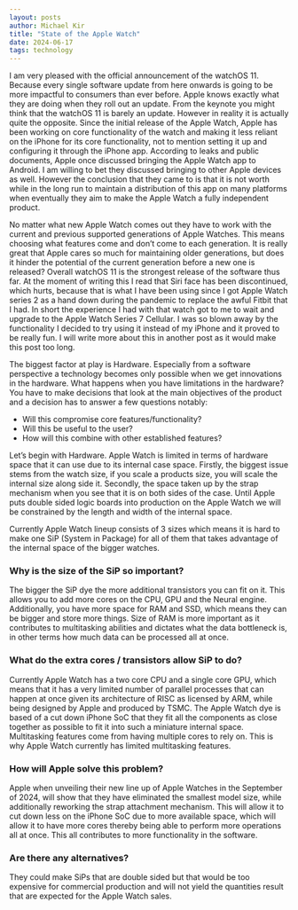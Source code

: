 ```yaml
---
layout: posts
author: Michael Kir
title: "State of the Apple Watch"
date: 2024-06-17
tags: technology
---
```

I am very pleased with the official announcement of the watchOS 11. Because every single software update from here onwards is going to be more impactful to consumers than ever before. Apple knows exactly what they are doing when they roll out an update. From the keynote you might think that the watchOS 11 is barely an update. However in reality it is actually quite the opposite. Since the initial release of the Apple Watch, Apple has been working on core functionality of the watch and making it less reliant on the iPhone for its core functionality, not to mention setting it up and configuring it through the iPhone app. According to leaks and public documents, Apple once discussed bringing the Apple Watch app to Android. I am willing to bet they discussed bringing to other Apple devices as well. However the conclusion that they came to is that it is not worth while in the long run to maintain a distribution of this app on many platforms when eventually they aim to make the Apple Watch a fully independent product. 

No matter what new Apple Watch comes out they have to work with the current and previous supported generations of Apple Watches. This means choosing what features come and don’t come to each generation. It is really great that Apple cares so much for maintaining older generations, but does it hinder the potential of the current generation before a new one is released? Overall watchOS 11 is the strongest release of the software thus far. At the moment of writing this I read that Siri face has been discontinued, which hurts, because that is what I have been using since I got Apple Watch series 2 as a hand down during the pandemic to replace the awful Fitbit that I had. In short the experience I had with that watch got to me to wait and upgrade to the Apple Watch Series 7 Cellular. I was so blown away by the functionality I decided to try using it instead of my iPhone and it proved to be really fun. I will write more about this in another post as it would make this post too long.

The biggest factor at play is Hardware.
Especially from a software perspective a technology becomes only possible when we get innovations in the hardware. What happens when you have limitations in the hardware? You have to make decisions that look at the main objectives of the product and a decision has to answer a few questions notably:
- Will this compromise core features/functionality?
- Will this be useful to the user?
- How will this combine with other established features?

Let’s begin with Hardware. Apple Watch is limited in terms of hardware space that it can use due to its internal case space. Firstly, the biggest issue stems from the watch size, if you scale a products size, you will scale the internal size along side it. Secondly, the space taken up by the strap mechanism when you see that it is on both sides of the case. Until Apple puts double sided logic boards into production on the Apple Watch we will be constrained by the length and width of the internal space.

Currently Apple Watch lineup consists of 3 sizes which means it is hard to make one SiP (System in Package) for all of them that takes advantage of the internal space of the bigger watches.

### Why is the size of the SiP so important?
The bigger the SiP dye the more additional transistors you can fit on it. This allows you to add more cores on the CPU, GPU and the Neural engine. Additionally, you have more space for RAM and SSD, which means they can be bigger and store more things. Size of RAM is more important as it contributes to multitasking abilities and dictates what the data bottleneck is, in other terms how much data can be processed all at once.

### What do the extra cores / transistors allow SiP to do?
Currently Apple Watch has a two core CPU and a single core GPU, which means that it has a very limited number of parallel processes that can happen at once given its architecture of RISC as licensed by ARM, while being designed by Apple and produced by TSMC. The Apple Watch dye is based of a cut down iPhone SoC that they fit all the components as close together as possible to fit it into such a miniature internal space. Multitasking features come from having multiple cores to rely on. This is why Apple Watch currently has limited  multitasking features.  

### How will Apple solve this problem?
Apple when unveiling their new line up of Apple Watches in the September of 2024, will show that they have eliminated the smallest model size, while additionally reworking the strap attachment mechanism. This will allow it to cut down less on the iPhone SoC due to more available space, which will allow it to have more cores thereby being able to perform more operations all at once. This all contributes to more functionality in the software.

### Are there any alternatives?
They could make SiPs that are double sided but that would be too expensive for commercial production and will not yield the quantities result that are expected for the Apple Watch sales.